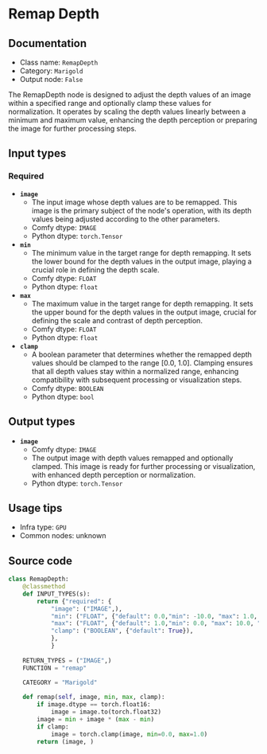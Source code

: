 # Remap Depth
## Documentation
- Class name: `RemapDepth`
- Category: `Marigold`
- Output node: `False`

The RemapDepth node is designed to adjust the depth values of an image within a specified range and optionally clamp these values for normalization. It operates by scaling the depth values linearly between a minimum and maximum value, enhancing the depth perception or preparing the image for further processing steps.
## Input types
### Required
- **`image`**
    - The input image whose depth values are to be remapped. This image is the primary subject of the node's operation, with its depth values being adjusted according to the other parameters.
    - Comfy dtype: `IMAGE`
    - Python dtype: `torch.Tensor`
- **`min`**
    - The minimum value in the target range for depth remapping. It sets the lower bound for the depth values in the output image, playing a crucial role in defining the depth scale.
    - Comfy dtype: `FLOAT`
    - Python dtype: `float`
- **`max`**
    - The maximum value in the target range for depth remapping. It sets the upper bound for the depth values in the output image, crucial for defining the scale and contrast of depth perception.
    - Comfy dtype: `FLOAT`
    - Python dtype: `float`
- **`clamp`**
    - A boolean parameter that determines whether the remapped depth values should be clamped to the range [0.0, 1.0]. Clamping ensures that all depth values stay within a normalized range, enhancing compatibility with subsequent processing or visualization steps.
    - Comfy dtype: `BOOLEAN`
    - Python dtype: `bool`
## Output types
- **`image`**
    - Comfy dtype: `IMAGE`
    - The output image with depth values remapped and optionally clamped. This image is ready for further processing or visualization, with enhanced depth perception or normalization.
    - Python dtype: `torch.Tensor`
## Usage tips
- Infra type: `GPU`
- Common nodes: unknown


## Source code
```python
class RemapDepth:
    @classmethod
    def INPUT_TYPES(s):
        return {"required": { 
            "image": ("IMAGE",),
            "min": ("FLOAT", {"default": 0.0,"min": -10.0, "max": 1.0, "step": 0.01}),
            "max": ("FLOAT", {"default": 1.0,"min": 0.0, "max": 10.0, "step": 0.01}),
            "clamp": ("BOOLEAN", {"default": True}),
            },
            }
    
    RETURN_TYPES = ("IMAGE",)
    FUNCTION = "remap"

    CATEGORY = "Marigold"
        
    def remap(self, image, min, max, clamp):
        if image.dtype == torch.float16:
            image = image.to(torch.float32)
        image = min + image * (max - min)
        if clamp:
            image = torch.clamp(image, min=0.0, max=1.0)
        return (image, )

```
